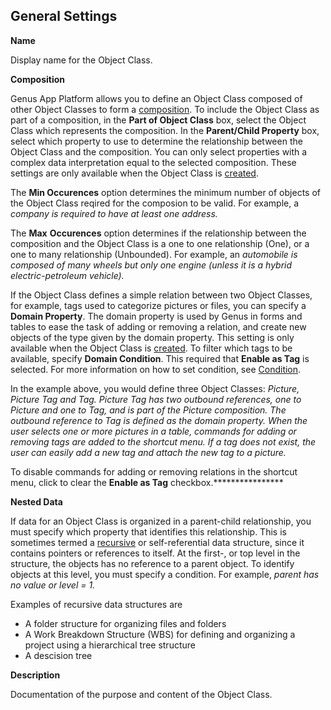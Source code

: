 ## General Settings

**Name**

Display name for the Object Class.

**Composition**

Genus App Platform allows you to define an Object Class composed of other Object Classes to form a [composition](../../../installation-and-configuration/composition.md "Composition"). To include the Object Class as part of a composition, in the **Part of Object Class** box, select the Object Class which represents the composition. In the **Parent/Child Property** box, select which property to use to determine the relationship between the Object Class and the composition. You can only select properties with a complex data interpretation equal to the selected composition. These settings are only available when the Object Class is [created](../../data/object-class/create-a-new-object-domain.md).

The **Min Occurences** option determines the minimum number of objects of the Object Class reqired for the composion to be valid. For example, a <span style="FONT-STYLE: italic">company is required to have at least one <span style="FONT-STYLE: italic">address.

The **Max** **Occurences** option determines if the relationship between the composition and the Object Class is a one to one relationship (One), or a one to many relationship (Unbounded). For example, an <span style="FONT-STYLE: italic">automobile is composed of many <span style="FONT-STYLE: italic">wheels but only one <span style="FONT-STYLE: italic">engine (unless it is a hybrid electric-petroleum vehicle).

If the Object Class defines a simple relation between two Object Classes, for example, tags used to categorize pictures or files, you can specify a **Domain Property**. The domain property is used by Genus in forms and tables to ease the task of adding or removing a relation, and create new objects of the type given by the domain property. This setting is only available when the Object Class is [created](../../data/object-class/create-a-new-object-domain.md). To filter which tags to be available, specify **Domain Condition**. This required that **Enable as Tag** is selected. For more information on how to set condition, see [Condition](../../common-concepts/conditions.md).

In the example above, you would define three Object Classes: <span style="FONT-STYLE: italic">Picture, <span style="FONT-STYLE: italic">Picture Tag and <span style="FONT-STYLE: italic">Tag. <span style="FONT-STYLE: italic">Picture Tag has two outbound references, one to <span style="FONT-STYLE: italic">Picture and one to <span style="FONT-STYLE: italic">Tag, and is part of the <span style="FONT-STYLE: italic">Picture composition. The outbound reference to <span style="FONT-STYLE: italic">Tag is defined as the domain property. When the user selects one or more pictures in a table, commands for adding or removing tags are added to the shortcut menu. If a tag does not exist, the user can easily add a new tag and attach the new tag to a picture.

To disable commands for adding or removing relations in the shortcut menu, click to clear the **Enable as Tag** checkbox.****************

**Nested Data**

If data for an Object Class is organized in a parent-child relationship, you must specify which property that identifies this relationship. This is sometimes termed a [recursive](../../../../terminology.md) or self-referential data structure, since it contains pointers or references to itself. At the first-, or top level in the structure, the objects has no reference to a parent object. To identify objects at this level, you must specify a condition. For example, <span style="FONT-STYLE: italic">parent has no value or <span style="FONT-STYLE: italic">level = 1.

Examples of recursive data structures are

*   A folder structure for organizing files and folders
*   A Work Breakdown Structure (WBS) for defining and organizing a project using a hierarchical tree structure
*   A descision tree

**Description**

Documentation of the purpose and content of the Object Class.
